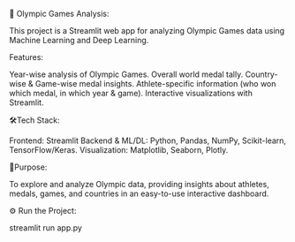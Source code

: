 🏅 Olympic Games Analysis:

This project is a Streamlit web app for analyzing Olympic Games data using Machine Learning and Deep Learning.

Features:

Year-wise analysis of Olympic Games.
Overall world medal tally.
Country-wise & Game-wise medal insights.
Athlete-specific information (who won which medal, in which year & game).
Interactive visualizations with Streamlit.

🛠️Tech Stack:

Frontend: Streamlit
Backend & ML/DL: Python, Pandas, NumPy, Scikit-learn, TensorFlow/Keras.
Visualization: Matplotlib, Seaborn, Plotly.

🎯Purpose:

To explore and analyze Olympic data, providing insights about athletes, medals, games, and countries in an easy-to-use interactive dashboard.

⚙️ Run the Project:

streamlit run app.py

